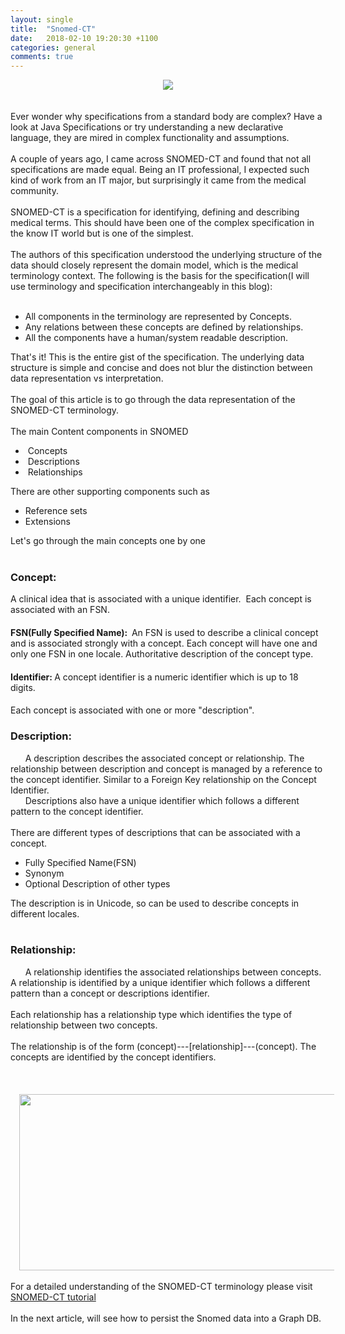 ```yaml
---
layout: single
title:  "Snomed-CT"
date:   2018-02-10 19:20:30 +1100
categories: general
comments: true
---
```

<div dir="ltr" style="text-align: left;" trbidi="on">
<div class="separator" style="clear: both; text-align: center;">
</div>
<div class="separator" style="clear: both; text-align: center;">
<a href="https://4.bp.blogspot.com/-ouj7TjCVtBE/WRGP9YmPalI/AAAAAAAARAk/4BiTRrGmsUU1QQ8wMFvIBeKexVHC5dQ0ACLcB/s1600/DSC_0687.JPG" imageanchor="1" style="margin-left: 1em; margin-right: 1em;"><img border="0" src="https://4.bp.blogspot.com/-ouj7TjCVtBE/WRGP9YmPalI/AAAAAAAARAk/4BiTRrGmsUU1QQ8wMFvIBeKexVHC5dQ0ACLcB/s1600/DSC_0687.JPG" /></a></div>
<br />
<br />
Ever wonder why specifications from a standard body are complex? Have a look at Java Specifications or try understanding a new declarative language, they are mired in complex functionality and assumptions.<br />
<br />
A couple of years ago, I came across SNOMED-CT and found that not all specifications are made equal. Being an IT professional, I expected such kind of work from an IT major, but surprisingly it came from the medical community.<br />
<br />
SNOMED-CT is a&nbsp;specification for identifying, defining and describing medical terms. This should have been one of the complex specification in the know IT world but is one of the simplest.<br />
<br />
The authors of this specification understood the underlying structure of the data should closely represent the domain model, which is the medical terminology context. The following is the basis for the specification(I will use terminology and specification interchangeably in this blog):<br />
<br />
<ul style="text-align: left;">
<li>All components in the terminology are represented by Concepts.</li>
<li>Any relations between these concepts are defined by relationships.</li>
<li>All the components have a human/system readable description.</li>
</ul>
<div>
That's it! This is the entire gist of the specification. The underlying data structure is simple and concise and does not blur the distinction between data representation vs interpretation.</div>
<div>
<br /></div>
<div>
The goal of this article is to go through the data representation of the SNOMED-CT terminology.</div>
<div>
<br /></div>
<div>
The main Content components in SNOMED</div>
<div>
<ul style="text-align: left;">
<li>&nbsp;Concepts</li>
<li>&nbsp;Descriptions</li>
<li>&nbsp;Relationships</li>
</ul>
<div>
There are other supporting components such as</div>
</div>
<div>
<ul style="text-align: left;">
<li>Reference sets</li>
<li>Extensions</li>
</ul>
<div>
Let's go through the main concepts one by one</div>
</div>
<div>
<br /></div>
<h3 style="text-align: left;">
<b>Concept:</b>&nbsp;</h3>
<div style="text-align: left;">
<span style="font-weight: normal;">A clinical idea that is associated with a unique identifier. &nbsp;Each concept is associated with an FSN.</span></div>
<h4 style="text-align: left;">
<b>FSN(Fully Specified Name):</b><b>&nbsp;&nbsp;</b><span style="font-weight: normal;">An FSN is used to describe a clinical concept and is associated strongly&nbsp;with a concept. Each concept will have one and only one FSN in one locale. Authoritative description of the concept type.</span></h4>
<h4 style="text-align: left;">
<b>Identifier:</b><b>&nbsp;</b><span style="font-weight: normal;">A concept identifier is a numeric identifier which is up to 18 digits.&nbsp;</span></h4>
<h4 style="text-align: left;">
<span style="font-weight: normal;">Each concept is associated with one or more "description".</span></h4>
<div>
<h3 style="text-align: left;">
Description:&nbsp;</h3>
</div>
<div>
&nbsp; &nbsp; &nbsp; A description describes the associated&nbsp;concept or relationship. The relationship between description and concept is managed by a reference to the concept identifier. Similar to a Foreign Key relationship on the Concept Identifier.<br />
&nbsp; &nbsp; &nbsp; Descriptions also have a unique identifier which follows a different pattern to the concept identifier.<br />
<br />
There are different types of descriptions that can be associated with a concept.<br />
<ul style="text-align: left;">
<li>Fully Specified Name(FSN)&nbsp;</li>
<li>Synonym</li>
<li>Optional Description of other types</li>
</ul>
<div>
The description is in Unicode, so can be used to describe concepts in different locales.<br />
<br />
<h3 style="text-align: left;">
Relationship:</h3>
</div>
</div>
<div>
&nbsp; &nbsp; &nbsp; A relationship identifies the associated relationships between concepts. A relationship is identified by a unique identifier which follows a different pattern than a concept or descriptions identifier.<br />
<br />
Each relationship has a relationship type which identifies the type of relationship between two concepts. <br />
<br />
The relationship is of the form (concept)---[relationship]---(concept). The concepts are identified by the concept identifiers.<br />
<br />
<br />
<br />
<div class="separator" style="clear: both; text-align: center;">
<a href="https://confluence.ihtsdotools.org/download/attachments/26837117/logicalModel.png?version=1&amp;modificationDate=1471425689000&amp;api=v2" imageanchor="1" style="margin-left: 1em; margin-right: 1em;"><img border="0" height="282" src="https://confluence.ihtsdotools.org/download/attachments/26837117/logicalModel.png?version=1&amp;modificationDate=1471425689000&amp;api=v2" width="640" /></a></div>
<br /></div>
<div>
For a detailed understanding of the SNOMED-CT terminology&nbsp;please visit <a href="https://confluence.ihtsdotools.org/display/DOCSTART/5.+SNOMED+CT+Logical+Model" target="_blank">SNOMED-CT tutorial</a>&nbsp;</div>
<div>
<br /></div>
In the next article, will see how to persist the Snomed data into a Graph DB.<br />
<br /></div>
